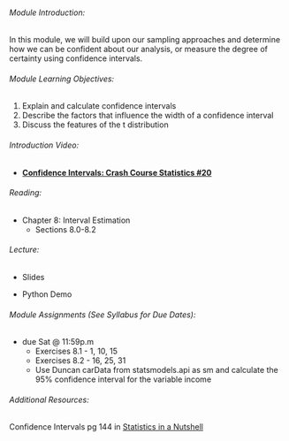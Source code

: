 ###### Module Introduction:

In this module, we will build upon our sampling approaches and determine how we can be confident about our analysis, or measure the degree of certainty using confidence intervals. 

###### Module Learning Objectives:  

1.  Explain and calculate confidence intervals
2.  Describe the factors that influence the width of a confidence interval
3.  Discuss the features of the t distribution

###### Introduction Video:

*   **[Confidence Intervals: Crash Course Statistics #20](https://www.youtube.com/watch?v=yDEvXB6ApWc)**

###### Reading:

*   Chapter 8: Interval Estimation
    *   Sections 8.0-8.2

###### Lecture:

*   Slides
    
*   Python Demo

###### Module Assignments (See Syllabus for Due Dates):

*   due Sat @ 11:59p.m  
    *   Exercises 8.1 - 1, 10, 15
    *   Exercises 8.2 - 16, 25, 31
    *   Use Duncan carData from statsmodels.api as sm and calculate the 95% confidence interval for the variable income
        

###### Additional Resources:

Confidence Intervals pg 144 in [Statistics in a Nutshell](https://theswissbay.ch/pdf/Gentoomen%20Library/Maths/Statistics/OReilly.Statistics.in.a.Nutshell.A.Desktop.Quick.Reference.Aug.2008.pdf)
